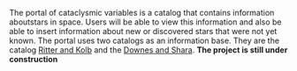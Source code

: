 The portal of cataclysmic variables is a catalog that contains information aboutstars in space. Users will be able to view this information and also be able to insert information about new or discovered stars that were not yet known.
The portal uses two catalogs as an information base. They are the catalog [Ritter and Kolb](https://wwwmpa.mpa-garching.mpg.de/RKcat/cbcat) and the [Downes and Shara](https://archive.stsci.edu/prepds/cvcat/ASCII_Report.html).
**The project is still under construction**
